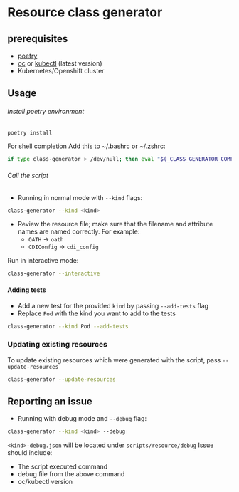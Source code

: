 # Resource class generator

## prerequisites

- [poetry](https://python-poetry.org/)
- [oc](https://mirror.openshift.com/pub/openshift-v4/x86_64/clients/ocp/stable/) or [kubectl](https://kubernetes.io/docs/tasks/tools/) (latest version)
- Kubernetes/Openshift cluster

## Usage

###### Install poetry environment

```bash
poetry install
```

For shell completion Add this to ~/.bashrc or ~/.zshrc:

```bash
if type class-generator > /dev/null; then eval "$(_CLASS_GENERATOR_COMPLETE=zsh_source class-generator)"; fi
```

###### Call the script

- Running in normal mode with `--kind` flags:

```bash
class-generator --kind <kind>

```

- Review the resource file; make sure that the filename and attribute names are named correctly. For example:
  - `OATH` -> `oath`
  - `CDIConfig` -> `cdi_config`

Run in interactive mode:

```bash
class-generator --interactive
```

#### Adding tests

- Add a new test for the provided `kind` by passing `--add-tests` flag
- Replace `Pod` with the kind you want to add to the tests

```bash
class-generator --kind Pod --add-tests
```

### Updating existing resources

To update existing resources which were generated with the script, pass `--update-resources`

```bash
class-generator --update-resources
```

## Reporting an issue

- Running with debug mode and `--debug` flag:

```bash
class-generator --kind <kind> --debug
```

`<kind>-debug.json` will be located under `scripts/resource/debug`
Issue should include:

- The script executed command
- debug file from the above command
- oc/kubectl version
